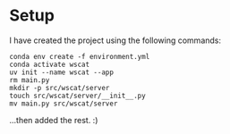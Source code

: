 # Setup

I have created the project using the following commands:

```
conda env create -f environment.yml
conda activate wscat
uv init --name wscat --app
rm main.py
mkdir -p src/wscat/server
touch src/wscat/server/__init__.py
mv main.py src/wscat/server
```

...then added the rest. :)
